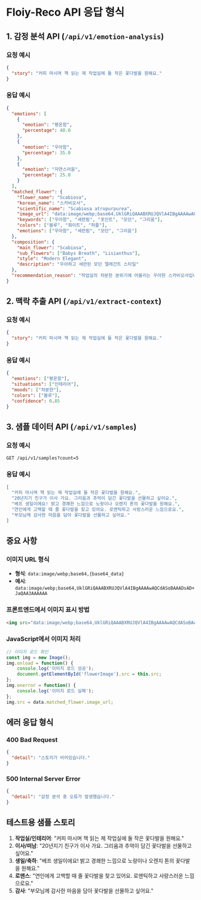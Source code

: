 # Floiy-Reco API 응답 형식

## 1. 감정 분석 API (`/api/v1/emotion-analysis`)

### 요청 예시
```json
{
  "story": "커피 마시며 책 읽는 제 작업실에 둘 작은 꽃다발을 원해요."
}
```

### 응답 예시
```json
{
  "emotions": [
    {
      "emotion": "평온함",
      "percentage": 40.0
    },
    {
      "emotion": "우아함", 
      "percentage": 35.0
    },
    {
      "emotion": "자연스러움",
      "percentage": 25.0
    }
  ],
  "matched_flower": {
    "flower_name": "Scabiosa",
    "korean_name": "스카비오사",
    "scientific_name": "Scabiosa atropurpurea",
    "image_url": "data:image/webp;base64,UklGRiQAAABXRUJQVlA4IBgAAAAwAQCdASoBAAADsAD+JaQAA3AAAAAA",
    "keywords": ["우아함", "세련됨", "포인트", "모던", "그리움"],
    "colors": ["블루", "화이트", "퍼플"],
    "emotions": ["우아함", "세련됨", "모던", "그리움"]
  },
  "composition": {
    "main_flower": "Scabiosa",
    "sub_flowers": ["Babys Breath", "Lisianthus"],
    "style": "Modern Elegant",
    "description": "우아하고 세련된 모던 엘레간트 스타일"
  },
  "recommendation_reason": "작업실의 차분한 분위기에 어울리는 우아한 스카비오사입니다. 블루 톤이 공간에 포인트를 주면서도 자연스러운 느낌을 연출해드릴 거예요."
}
```

## 2. 맥락 추출 API (`/api/v1/extract-context`)

### 요청 예시
```json
{
  "story": "커피 마시며 책 읽는 제 작업실에 둘 작은 꽃다발을 원해요."
}
```

### 응답 예시
```json
{
  "emotions": ["평온함"],
  "situations": ["인테리어"],
  "moods": ["차분한"],
  "colors": ["블루"],
  "confidence": 0.85
}
```

## 3. 샘플 데이터 API (`/api/v1/samples`)

### 요청 예시
```
GET /api/v1/samples?count=5
```

### 응답 예시
```json
[
  "커피 마시며 책 읽는 제 작업실에 둘 작은 꽃다발을 원해요.",
  "20년지기 친구가 이사 가요. 그리움과 추억이 담긴 꽃다발을 선물하고 싶어요.",
  "베프 생일이에요! 밝고 경쾌한 느낌으로 노랑이나 오렌지 톤의 꽃다발을 원해요.",
  "연인에게 고백할 때 줄 꽃다발을 찾고 있어요. 로맨틱하고 사랑스러운 느낌으로요.",
  "부모님께 감사한 마음을 담아 꽃다발을 선물하고 싶어요."
]
```

## 중요 사항

### 이미지 URL 형식
- **형식**: `data:image/webp;base64,{base64_data}`
- **예시**: `data:image/webp;base64,UklGRiQAAABXRUJQVlA4IBgAAAAwAQCdASoBAAADsAD+JaQAA3AAAAAA`

### 프론트엔드에서 이미지 표시 방법
```html
<img src="data:image/webp;base64,UklGRiQAAABXRUJQVlA4IBgAAAAwAQCdASoBAAADsAD+JaQAA3AAAAAA" alt="꽃 이미지" />
```

### JavaScript에서 이미지 처리
```javascript
// 이미지 로드 확인
const img = new Image();
img.onload = function() {
    console.log('이미지 로드 성공');
    document.getElementById('flowerImage').src = this.src;
};
img.onerror = function() {
    console.log('이미지 로드 실패');
};
img.src = data.matched_flower.image_url;
```

## 에러 응답 형식

### 400 Bad Request
```json
{
  "detail": "스토리가 비어있습니다."
}
```

### 500 Internal Server Error
```json
{
  "detail": "감정 분석 중 오류가 발생했습니다."
}
```

## 테스트용 샘플 스토리

1. **작업실/인테리어**: "커피 마시며 책 읽는 제 작업실에 둘 작은 꽃다발을 원해요."
2. **이사/떠남**: "20년지기 친구가 이사 가요. 그리움과 추억이 담긴 꽃다발을 선물하고 싶어요."
3. **생일/축하**: "베프 생일이에요! 밝고 경쾌한 느낌으로 노랑이나 오렌지 톤의 꽃다발을 원해요."
4. **로맨스**: "연인에게 고백할 때 줄 꽃다발을 찾고 있어요. 로맨틱하고 사랑스러운 느낌으로요."
5. **감사**: "부모님께 감사한 마음을 담아 꽃다발을 선물하고 싶어요."


